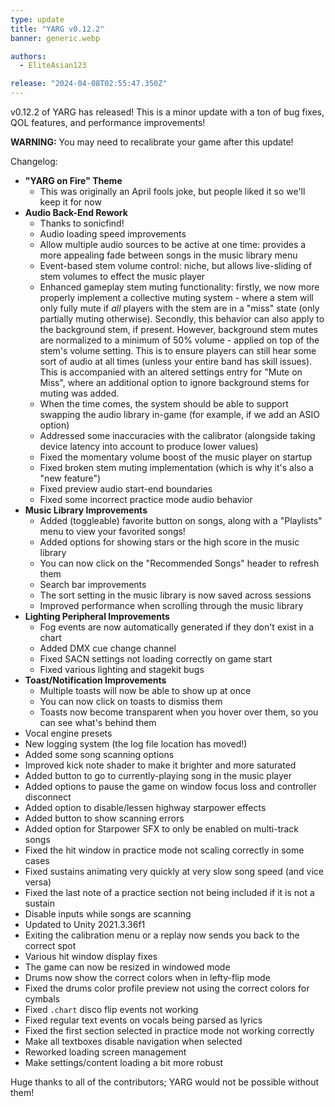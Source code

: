 ```yaml
---
type: update
title: "YARG v0.12.2"
banner: generic.webp

authors:
  - EliteAsian123

release: "2024-04-08T02:55:47.350Z"
---
```


v0.12.2 of YARG has released! This is a minor update with a ton of bug fixes, QOL features, and performance improvements!

**WARNING:** You may need to recalibrate your game after this update!

Changelog:

* **"YARG on Fire" Theme**
  * This was originally an April fools joke, but people liked it so we'll keep it for now
* **Audio Back-End Rework**
  * Thanks to sonicfind!
  * Audio loading speed improvements
  * Allow multiple audio sources to be active at one time: provides a more appealing fade between songs in the music library menu
  * Event-based stem volume control: niche, but allows live-sliding of stem volumes to effect the music player
  * Enhanced gameplay stem muting functionality: firstly, we now more properly implement a collective muting system - where a stem will only fully mute if *all* players with the stem are in a "miss" state (only partially muting otherwise). Secondly, this behavior can also apply to the background stem, if present. However, background stem mutes are normalized to a minimum of 50% volume - applied on top of the stem's volume setting. This is to ensure players can still hear some sort of audio at all times (unless your entire band has skill issues). This is accompanied with an altered settings entry for "Mute on Miss", where an additional option to ignore background stems for muting was added.
  * When the time comes, the system should be able to support swapping the audio library in-game (for example, if we add an ASIO option)
  * Addressed some inaccuracies with the calibrator (alongside taking device latency into account to produce lower values)
  * Fixed the momentary volume boost of the music player on startup
  * Fixed broken stem muting implementation (which is why it's also a "new feature")
  * Fixed preview audio start-end boundaries
  * Fixed some incorrect practice mode audio behavior
* **Music Library Improvements**
  * Added (toggleable) favorite button on songs, along with a "Playlists" menu to view your favorited songs!
  * Added options for showing stars or the high score in the music library
  * You can now click on the "Recommended Songs" header to refresh them
  * Search bar improvements
  * The sort setting in the music library is now saved across sessions
  * Improved performance when scrolling through the music library
* **Lighting Peripheral Improvements**
  * Fog events are now automatically generated if they don't exist in a chart
  * Added DMX cue change channel
  * Fixed SACN settings not loading correctly on game start
  * Fixed various lighting and stagekit bugs
* **Toast/Notification Improvements**
  * Multiple toasts will now be able to show up at once
  * You can now click on toasts to dismiss them
  * Toasts now become transparent when you hover over them, so you can see what's behind them
* Vocal engine presets
* New logging system (the log file location has moved!)
* Added some song scanning options
* Improved kick note shader to make it brighter and more saturated
* Added button to go to currently-playing song in the music player
* Added options to pause the game on window focus loss and controller disconnect
* Added option to disable/lessen highway starpower effects
* Added button to show scanning errors
* Added option for Starpower SFX to only be enabled on multi-track songs
* Fixed the hit window in practice mode not scaling correctly in some cases
* Fixed sustains animating very quickly at very slow song speed (and vice versa)
* Fixed the last note of a practice section not being included if it is not a sustain
* Disable inputs while songs are scanning
* Updated to Unity 2021.3.36f1
* Exiting the calibration menu or a replay now sends you back to the correct spot
* Various hit window display fixes
* The game can now be resized in windowed mode
* Drums now show the correct colors when in lefty-flip mode
* Fixed the drums color profile preview not using the correct colors for cymbals
* Fixed `.chart` disco flip events not working
* Fixed regular text events on vocals being parsed as lyrics
* Fixed the first section selected in practice mode not working correctly
* Make all textboxes disable navigation when selected
* Reworked loading screen management
* Make settings/content loading a bit more robust

Huge thanks to all of the contributors; YARG would not be possible without them!
